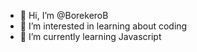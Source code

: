- 👋 Hi, I’m @BorekeroB
- 👀 I’m interested in learning about coding
- 🌱 I’m currently learning Javascript

<!---
BorekeroB/BorekeroB is a ✨ special ✨ repository because its `README.md` (this file) appears on your GitHub profile.
You can click the Preview link to take a look at your changes.
--->
